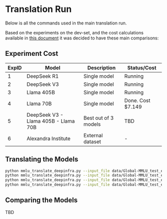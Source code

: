 # Translation Run
Below is all the commands used in the main translation run. 

Based on the experiments on the dev-set, and the cost calculations available in [this document](translations_experiments) it was decided to have these main comparisons:

## Experiment Cost
| ExpID | Model                                      | Description                                   | Status/Cost                     | 
|-------|--------------------------------------------|-----------------------------------------------|---------------------------------|
| 1     | DeepSeek R1                                | Single model                                  | Running                         |
| 2     | DeepSeek V3                                | Single model                                  | Running                         |
| 3     | Llama 405B                                 | Single model                                  | Running                         |
| 4     | Llama 70B                                  | Single model                                  | Done. Cost $7.149               |
| 5     | DeepSeek V3 - Llama 405B - Llama 70B       | Best out of 3 models                          | TBD                             |
| 6     | Alexandra Institute                        | External dataset                              | -                               |


## Translating the Models
```bash
python mmlu_translate_deepinfra.py --input_file data/Global-MMLU_test_en.jsonl --output_file mmlu-no/test_DeepSeek-R1.jsonl --template_file templates/bokmal_template.txt --model deepseek-ai/DeepSeek-R1
python mmlu_translate_deepinfra.py --input_file data/Global-MMLU_test_en.jsonl --output_file mmlu-no/test_DeepSeek-V3.jsonl --template_file templates/bokmal_template.txt --model deepseek-ai/DeepSeek-V3
python mmlu_translate_deepinfra.py --input_file data/Global-MMLU_test_en.jsonl --output_file mmlu-no/test_Meta-Llama-3.1-405B-Instruct.jsonl --template_file templates/bokmal_template.txt --model meta-llama/Meta-Llama-3.1-405B-Instruct
python mmlu_translate_deepinfra.py --input_file data/Global-MMLU_test_en.jsonl --output_file mmlu-no/test_Llama-3.3-70B-Instruct.jsonl --template_file templates/bokmal_template.txt --model meta-llama/Llama-3.3-70B-Instruct
```

## Comparing the Models
TBD


